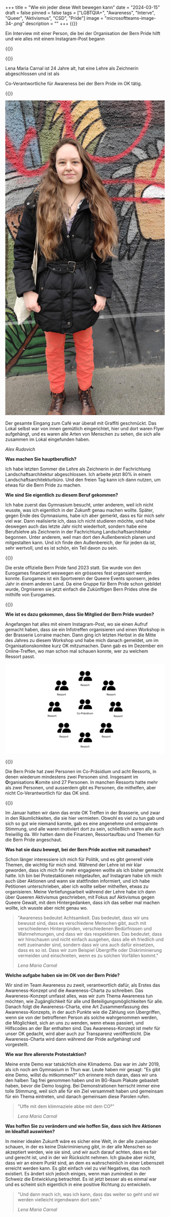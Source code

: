 +++
title = "Wie ein jeder diese Welt bewegen kann"
date = "2024-03-15"
draft = false
pinned = false
tags = ["LGBTQIA+", "Awareness", "Interve", "Queer", "Aktivismus", "CSD", "Pride"]
image = "microsoftteams-image-34-.png"
description = ""
+++
{{<lead>}}

Ein Interview mit einer Person, die bei der Organisation der Bern Pride hilft und wie alles mit einem Instagram-Post begann

{{</lead>}}

{{<box>}}

Lena Maria Carnal ist 24 Jahre alt, hat eine Lehre als Zeichnerin abgeschlossen und ist als

Co-Verantwortliche für Awareness bei der Bern Pride im OK tätig.

{{</box>}}

![Lena Maria Carnal von Alex Rudovich](microsoftteams-image-41-.png "Lena Maria Carnal von Alex Rudovich")

Der gesamte Eingang zum Café war überall mit Graffiti geschmückt. Das Lokal selbst war von innen gemütlich eingerichtet, hier und dort waren Flyer aufgehängt, und es waren alle Arten von Menschen zu sehen, die sich alle zusammen im Lokal eingefunden haben.

*Alex Rudovich*

**Was machen Sie hauptberuflich?** 

Ich habe letzten Sommer die Lehre als Zeichnerin in der Fachrichtung Landschaftsarchitektur abgeschlossen. Ich arbeite jetzt 80% in einem Landschaftsarchitekturbüro. Und den freien Tag kann ich dann nutzen, um etwas für die Bern Pride zu machen.

**Wie sind Sie eigentlich zu diesem Beruf gekommen?** 

Ich habe zuerst das Gymnasium besucht, unter anderem, weil ich nicht wusste, was ich eigentlich in der Zukunft genau machen wollte. Später, gegen Ende des Gymnasiums, habe ich aber gemerkt, dass es für mich sehr viel war. Dann realisierte ich, dass ich nicht studieren möchte, und habe deswegen auch das letzte Jahr nicht wiederholt, sondern habe eine Berufslehre als Zeichnerin in der Fachrichtung Landschaftsarchitektur begonnen. Unter anderem, weil man dort den Außenbereich planen und mitgestalten kann. Und ich finde den Außenbereich, der für jeden da ist, sehr wertvoll, und es ist schön, ein Teil davon zu sein.

{{<box>}}

Die erste offizielle Bern Pride fand 2023 statt. Sie wurde von den Eurogames finanziert weswegen ein grösseres fest organsiert werden konnte. Eurogames ist ein Sportverein der Queere Events sponsern, jedes Jahr in einem anderen Land. Da eine Gruppe für Bern Pride schon gebildet wurde, Orgniseren sie jetzt einfach die Zukünftigen Bern Prides ohne die mithilfe von Eurogames.

{{</box>}}

**Wie ist es dazu gekommen, dass Sie Mitglied der Bern Pride wurden?**

Angefangen hat alles mit einem Instagram-Post, wo sie einen Aufruf gemacht haben, dass sie ein Infotreffen organisieren und einen Workshop in der Brasserie Lorraine machen. Dann ging ich letzten Herbst in die Mitte des Jahres zu diesem Workshop und habe mich danach gemeldet, um im Organisationskomitee kurz OK mitzumachen. Dann gab es im Dezember ein Online-Treffen, wo man schon mal schauen konnte, wer zu welchem Ressort passt.

![Organigramm der Bern Pride, von Alex Rudovich](prasentation-5.png "Organigramm der Bern Pride")

{{<box>}}

Die Bern Pride hat zwei Personen im Co-Präsidium und acht Ressorts, in denen wiederum mindestens zwei Personen sind. Insgesamt im **O**rganisations **K**omite sind 27 Personen. In manchen Ressorts hatte mehr als zwei Personen, und ausserdem gibt es Personen, die mithelfen, aber nicht Co-Verantwortlich für das OK sind.

{{</box>}}

Im Januar hatten wir dann das erste OK Treffen in der Brasserie, und zwar in den Räumlichkeiten, die sie hier vermieten. Obwohl es viel zu tun gab und sich so gut wie niemand kannte, gab es eine angenehme und entspannte Stimmung, und alle waren motiviert dort zu sein, schließlich waren alle auch freiwillig da. Wir hatten dann die Finanzen, Ressortaufbau und Themen für die Bern Pride angeschaut.

**Was hat sie dazu bewegt, bei der Bern Pride acctive mit zumachen?**

Schon länger interessiere ich mich für Politik, und es gibt generell viele Themen, die wichtig für mich sind. Während der Lehre ist mir klar geworden, dass ich mich für mehr engagieren wollte als ich bisher gemacht hatte. Ich bin bei Protestaktionen mitgelaufen, auf Instagram habe ich mich auch über Aktionen und wann sie stattfinden informiert, und ich habe Petitionen unterschrieben, aber ich wollte selber mithelfen, etwas zu organisieren. Meine Vertiefungsarbeit während der Lehre habe ich dann über Queeren Aktivismus geschrieben, mit Fokus auf Aktivismus gegen Queere Gewalt, mit dem Hintergedanken, dass ich das selber mal machen wollte, ich wusste aber nicht genau wo.

> "Awareness bedeutet Achtsamkeit. Das bedeutet, dass wir uns bewusst sind, dass es verschiedene Menschen gibt, auch mit verschiedenen Hintergründen, verschiedenen Bedürfnissen und Wahrnehmungen, und dass wir das respektieren. Das bedeutet, dass wir hinschauen und nicht einfach ausgehen, dass alle eh friedlich und nett zueinander sind, sondern dass wir uns auch dafür einsetzen, dass es so ist. Dass wir zum Beispiel Übergriffe oder Diskriminierung vermeiden und einschreiten, wenn es zu solchen Vorfällen kommt."
>
> *Lena Maria Carnal*

**Welche aufgabe haben sie im OK von der Bern Pride?**

Wir sind im Team Awareness zu zweit, verantwortlich dafür, als Erstes das Awareness-Konzept und die Awareness-Charta zu schreiben. Das Awareness-Konzept umfasst alles, was wir zum Thema Awareness tun möchten, wie Zugänglichkeit für alle und Beteiligungsmöglichkeiten für alle. Danach folgt die Awareness-Charta, eine Art Zusammenfassung des Awareness-Konzepts, in der auch Punkte wie die Zählung von Übergriffen, wenn sie von der betroffenen Person als solche wahrgenommen werden, die Möglichkeit, sich an uns zu wenden, wenn etwas passiert, und Hilfscodes an der Bar enthalten sind. Das Awareness-Konzept ist mehr für unser OK gedacht, wird aber auch zur Transparenz veröffentlicht. Die Awareness-Charta wird dann während der Pride aufgehängt und vorgestellt.

**Wie war Ihre allererste Protestaktion?**

Meine erste Demo war tatsächlich eine Klimademo. Das war im Jahr 2019, als ich noch am Gymnasium in Thun war. Leute haben mir gesagt: "Es gibt eine Demo, willst du mitkommen?" Ich erinnere mich daran, dass wir uns den halben Tag frei genommen haben und im BG-Raum Plakate gebastelt haben, bevor die Demo losging. Bei Demonstrationen herrscht immer eine tolle Stimmung, weil sich alle für ein Ziel versammelt haben und gemeinsam für ein Thema eintreten, und danach gemeinsam diese Parolen rufen.

> "Uffe mit dem klimmaziele abbe mit dem CO²" 
>
> *Lena Maria Carnal*

**Was hoffen Sie zu verändern und wie hoffen Sie, dass sich Ihre Aktionen im Idealfall auswirken?**

In meiner idealen Zukunft wäre es sicher eine Welt, in der alle zueinander schauen, in der es keine Diskriminierung gibt, in der alle Menschen so akzeptiert werden, wie sie sind, und wir auch darauf achten, dass es fair und gerecht ist, und in der wir Rücksicht nehmen. Ich glaube aber nicht, dass wir an einem Punkt sind, an dem es wahrscheinlich in einer Lebenszeit erreicht werden kann. Es gibt einfach viel zu viel Negatives, das noch existiert. Es ändert sich jedoch einiges, wenn man zumindest in der Schweiz die Entwicklung betrachtet. Es ist jetzt besser als es einmal war und es scheint sich eigentlich in eine positive Richtung zu entwickeln.

> "Und dann mach ich, was ich kann, dass das weiter so geht und wir werden vielleicht irgendwann dort sein."
>
> *Lena Maria Carnal*